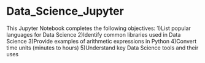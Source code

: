 # Data_Science_Jupyter

This Jupyter Notebook completes the following objectives: 
1)List popular languages for Data Science
2)Identify common libraries used in Data Science
3)Provide examples of arithmetic expressions in Python
4)Convert time units (minutes to hours)
5)Understand key Data Science tools and their uses
